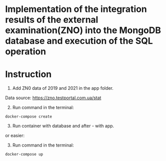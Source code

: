 # Implementation of the integration results of the external examination(ZNO) into the MongoDB database and execution of the SQL operation

# Instruction

1. Add ZN0 data of 2019 and 2021 in the app folder.

Data source: https://zno.testportal.com.ua/stat

2. Run command in the terminal:
```bach
docker-compose create
```
3. Run container with database and after - with app.

or easier:

3. Run command in the terminal:
```bach
docker-compose up
```
